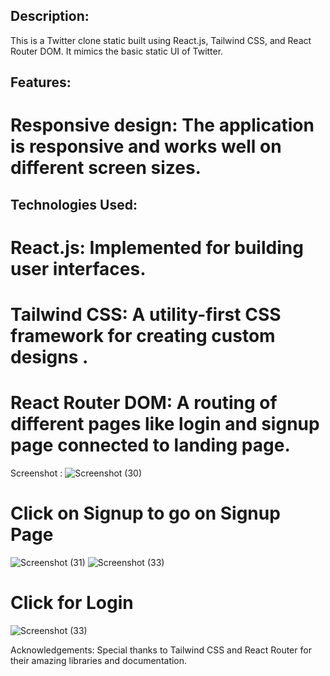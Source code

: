 ## Description:
This is a Twitter clone static built using React.js, Tailwind CSS, and React Router DOM. It mimics the basic static UI of Twitter.

## Features:
# Responsive design: The application is responsive and works well on different screen sizes.
## Technologies Used:
# React.js: Implemented for building user interfaces.
# Tailwind CSS: A utility-first CSS framework for creating custom designs .
# React Router DOM: A routing of different pages like login and signup page connected to landing page.
Screenshot :
![Screenshot (30)](https://github.com/livujjwal/twitter/assets/132872642/e8c82bbf-05b7-4929-854a-fe6a07068230)
# Click on Signup to go on Signup Page 
![Screenshot (31)](https://github.com/livujjwal/twitter/assets/132872642/a2d686ef-4c51-4c11-9521-8a8d3b78b62f)
![Screenshot (33)](https://github.com/livujjwal/twitter/assets/132872642/db4b039e-d812-42a6-9447-d3543453a996)
# Click for Login
![Screenshot (33)](https://github.com/livujjwal/twitter/assets/132872642/6029d4f5-7813-4a4c-ab8f-c715536e5f17)

Acknowledgements:
Special thanks to Tailwind CSS and React Router for their amazing libraries and documentation.
